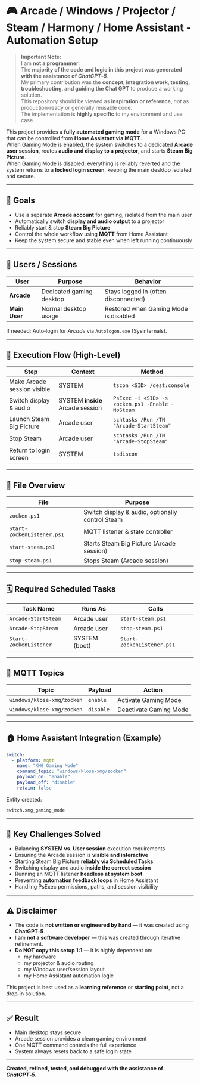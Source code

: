 # 🎮 Arcade / Windows / Projector / Steam / Harmony / Home Assistant - Automation Setup

> **Important Note:**  
> I am **not a programmer**.  
> The **majority of the code and logic in this project was generated with the assistance of *ChatGPT‑5***.  
> My primary contribution was the **concept, integration work, testing, troubleshooting, and guiding the Chat GPT** to produce a working solution.  
> This repository should be viewed as **inspiration or reference**, *not* as production‑ready or generally reusable code.  
> The implementation is **highly specific** to my environment and use case.

This project provides a **fully automated gaming mode** for a Windows PC that can be controlled from **Home Assistant via MQTT**.  
When Gaming Mode is enabled, the system switches to a dedicated **Arcade user session**, routes **audio and display to a projector**, and starts **Steam Big Picture**.  
When Gaming Mode is disabled, everything is reliably reverted and the system returns to a **locked login screen**, keeping the main desktop isolated and secure.

---

## 🎯 Goals

- Use a separate **Arcade account** for gaming, isolated from the main user
- Automatically switch **display and audio output** to a projector
- Reliably start & stop **Steam Big Picture**
- Control the whole workflow using **MQTT** from Home Assistant
- Keep the system secure and stable even when left running continuously

---

## 👤 Users / Sessions

| User | Purpose | Behavior |
|---|---|---|
| **Arcade** | Dedicated gaming desktop | Stays logged in (often disconnected) |
| **Main User** | Normal desktop usage | Restored when Gaming Mode is disabled |

If needed: Auto‑login for *Arcade* via `Autologon.exe` (Sysinternals).

---

## 🔄 Execution Flow (High‑Level)

| Step | Context | Method |
|---|---|---|
| Make Arcade session visible | SYSTEM | `tscon <SID> /dest:console` |
| Switch display & audio | SYSTEM **inside** Arcade session | `PsExec -i <SID> -s zocken.ps1 -Enable -NoSteam` |
| Launch Steam Big Picture | Arcade user | `schtasks /Run /TN "Arcade-StartSteam"` |
| Stop Steam | Arcade user | `schtasks /Run /TN "Arcade-StopSteam"` |
| Return to login screen | SYSTEM | `tsdiscon` |

---

## 📂 File Overview

| File | Purpose |
|---|---|
| `zocken.ps1` | Switch display & audio, optionally control Steam |
| `Start-ZockenListener.ps1` | MQTT listener & state controller |
| `start-steam.ps1` | Starts Steam Big Picture (Arcade session) |
| `stop-steam.ps1` | Stops Steam (Arcade session) |

---

## 🗓 Required Scheduled Tasks

| Task Name | Runs As | Calls |
|---|---|---|
| `Arcade-StartSteam` | Arcade user | `start-steam.ps1` |
| `Arcade-StopSteam` | Arcade user | `stop-steam.ps1` |
| `Start-ZockenListener` | SYSTEM (boot) | `Start-ZockenListener.ps1` |

---

## 📡 MQTT Topics

| Topic | Payload | Action |
|---|---|---|
| `windows/klose-xmg/zocken` | `enable` | Activate Gaming Mode |
| `windows/klose-xmg/zocken` | `disable` | Deactivate Gaming Mode |

---

## 🏠 Home Assistant Integration (Example)

```yaml
switch:
  - platform: mqtt
    name: "XMG Gaming Mode"
    command_topic: "windows/klose-xmg/zocken"
    payload_on: "enable"
    payload_off: "disable"
    retain: false
```

Entity created:
```
switch.xmg_gaming_mode
```

---

## 🧠 Key Challenges Solved

- Balancing **SYSTEM vs. User session** execution requirements
- Ensuring the Arcade session is **visible and interactive**
- Starting Steam Big Picture **reliably via Scheduled Tasks**
- Switching display and audio **inside the correct session**
- Running an MQTT listener **headless at system boot**
- Preventing **automation feedback loops** in Home Assistant
- Handling PsExec permissions, paths, and session visibility

---

## ⚠️ Disclaimer

- The code is **not written or engineered by hand** — it was created using **ChatGPT‑5**.
- I am **not a software developer** — this was created through iterative refinement.
- **Do NOT copy this setup 1:1** — it is highly dependent on:
  - my hardware
  - my projector & audio routing
  - my Windows user/session layout
  - my Home Assistant automation logic

This project is best used as a **learning reference** or **starting point**, not a drop‑in solution.

---

## ✅ Result

- Main desktop stays secure
- Arcade session provides a clean gaming environment
- One MQTT command controls the full experience
- System always resets back to a safe login state

---

**Created, refined, tested, and debugged with the assistance of _ChatGPT‑5_.**
